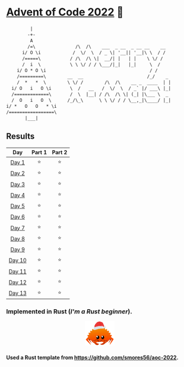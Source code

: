 # [Advent of Code 2022](https://adventofcode.com/2022) 🎄
```
         |
        -+-
         A
        /=\               /\  /\    ___  _ __  _ __ __    __
      i/ O \i            /  \/  \  / _ \| '__|| '__|\ \  / /
      /=====\           / /\  /\ \|  __/| |   | |    \ \/ /
      /  i  \           \ \ \/ / / \___/|_|   |_|     \  /
    i/ O * O \i                                       / /
    /=========\        __  __                        /_/    _
    /  *   *  \        \ \/ /        /\  /\    __ _  ____  | |
  i/ O   i   O \i       \  /   __   /  \/  \  / _` |/ ___\ |_|
  /=============\       /  \  |__| / /\  /\ \| (_| |\___ \  _
  /  O   i   O  \      /_/\_\      \ \ \/ / / \__,_|\____/ |_|
i/ *   O   O   * \i
/=================\
       |___|
```

## Results
| Day                                            | Part 1 | Part 2 |
| :---:                                          | :---:  | :---:  |
| [Day 1](https://adventofcode.com/2022/day/1)   | ⭐     | ⭐     |
| [Day 2](https://adventofcode.com/2022/day/2)   | ⭐     | ⭐     |
| [Day 3](https://adventofcode.com/2022/day/3)   | ⭐     | ⭐     |
| [Day 4](https://adventofcode.com/2022/day/4)   | ⭐     | ⭐     |
| [Day 5](https://adventofcode.com/2022/day/5)   | ⭐     | ⭐     |
| [Day 6](https://adventofcode.com/2022/day/6)   | ⭐     | ⭐     |
| [Day 7](https://adventofcode.com/2022/day/7)   | ⭐     | ⭐     |
| [Day 8](https://adventofcode.com/2022/day/8)   | ⭐     | ⭐     |
| [Day 9](https://adventofcode.com/2022/day/9)   | ⭐     | ⭐     |
| [Day 10](https://adventofcode.com/2022/day/10) | ⭐     | ⭐     |
| [Day 11](https://adventofcode.com/2022/day/11) | ⭐     | ⭐     |
| [Day 12](https://adventofcode.com/2022/day/12) | ⭐     | ⭐     |
| [Day 13](https://adventofcode.com/2022/day/13) | ⭐     | ⭐     |

### Implemented in Rust (_I'm a Rust beginner_).
<p align="center">
  <img src="./crab.png" alt="Crab" width="80">
</p>

#### Used a Rust template from https://github.com/smores56/aoc-2022.
